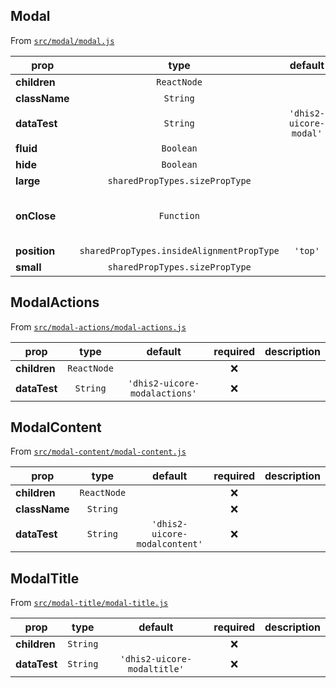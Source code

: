## Modal

From [`src/modal/modal.js`](./src/modal/modal.js)

| prop          |                   type                    |        default         | required | description                         |
| ------------- | :---------------------------------------: | :--------------------: | :------: | ----------------------------------- |
| **children**  |                `ReactNode`                |                        |   :x:    |
| **className** |                 `String`                  |                        |   :x:    |
| **dataTest**  |                 `String`                  | `'dhis2-uicore-modal'` |   :x:    |
| **fluid**     |                 `Boolean`                 |                        |   :x:    |
| **hide**      |                 `Boolean`                 |                        |   :x:    |
| **large**     |      `sharedPropTypes.sizePropType`       |                        |   :x:    |
| **onClose**   |                `Function`                 |                        |   :x:    | Callback used when the Modal closes |
| **position**  | `sharedPropTypes.insideAlignmentPropType` |        `'top'`         |   :x:    |
| **small**     |      `sharedPropTypes.sizePropType`       |                        |   :x:    |

## ModalActions

From [`src/modal-actions/modal-actions.js`](./src/modal-actions/modal-actions.js)

| prop         |    type     |            default            | required | description |
| ------------ | :---------: | :---------------------------: | :------: | ----------- |
| **children** | `ReactNode` |                               |   :x:    |
| **dataTest** |  `String`   | `'dhis2-uicore-modalactions'` |   :x:    |

## ModalContent

From [`src/modal-content/modal-content.js`](./src/modal-content/modal-content.js)

| prop          |    type     |            default            | required | description |
| ------------- | :---------: | :---------------------------: | :------: | ----------- |
| **children**  | `ReactNode` |                               |   :x:    |
| **className** |  `String`   |                               |   :x:    |
| **dataTest**  |  `String`   | `'dhis2-uicore-modalcontent'` |   :x:    |

## ModalTitle

From [`src/modal-title/modal-title.js`](./src/modal-title/modal-title.js)

| prop         |   type   |           default           | required | description |
| ------------ | :------: | :-------------------------: | :------: | ----------- |
| **children** | `String` |                             |   :x:    |
| **dataTest** | `String` | `'dhis2-uicore-modaltitle'` |   :x:    |
